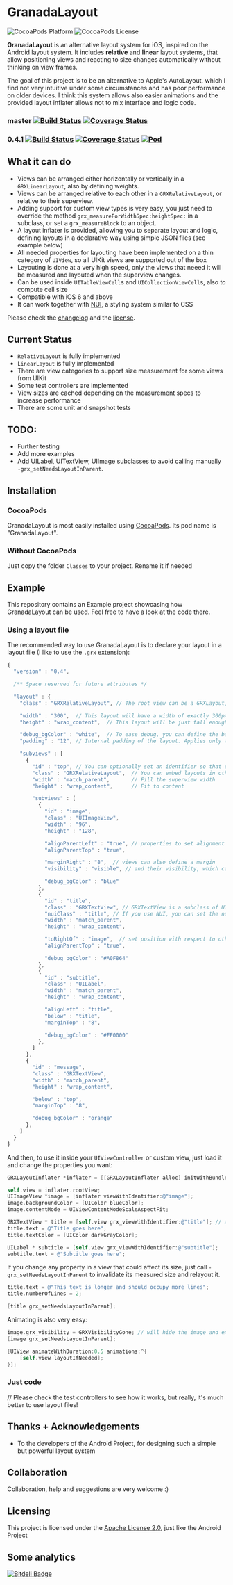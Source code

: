 GranadaLayout
=============

![CocoaPods Platform](http://img.shields.io/cocoapods/p/XNGMarkdownParser.svg?style=flat)
![CocoaPods License](http://img.shields.io/cocoapods/l/XNGMarkdownParser.svg?style=flat)


**GranadaLayout** is an alternative layout system for iOS, inspired on the Android layout system. It includes **relative** and **linear** layout systems, that allow positioning views and reacting to size changes automatically without thinking on view frames.

The goal of this project is to be an alternative to Apple's AutoLayout, which I find not very intuitive under some circumstances and has poor performance on older devices. I think this system allows also easier animations and the provided layout inflater allows not to mix interface and logic code.

### master [![Build Status](http://img.shields.io/travis/gskbyte/GranadaLayout/master.svg?style=flat)](https://travis-ci.org/gskbyte/GranadaLayout) [![Coverage Status](http://img.shields.io/coveralls/gskbyte/GranadaLayout/master.svg?style=flat)](https://coveralls.io/r/gskbyte/GranadaLayout)

### 0.4.1 [![Build Status](http://img.shields.io/travis/gskbyte/GranadaLayout/0.4.0.svg?style=flat)](https://travis-ci.org/gskbyte/GranadaLayout) [![Coverage Status](http://img.shields.io/coveralls/gskbyte/GranadaLayout/0.4.1.svg?style=flat)](https://coveralls.io/r/gskbyte/GranadaLayout) [![Pod](http://img.shields.io/cocoapods/v/GranadaLayout.svg?style=flat)](http://cocoapods.org/?q=GranadaLayout)

What it can do
--------------

- Views can be arranged either horizontally or vertically in a ``GRXLinearLayout``, also by defining weights.
- Views can be arranged relative to each other in a ``GRXRelativeLayout``, or relative to their superview.
- Adding support for custom view types is very easy, you just need to override the method ``grx_measureForWidthSpec:heightSpec:`` in a subclass, or set a ``grx_measureBlock`` to an object.
- A layout inflater is provided, allowing you to separate layout and logic, defining layouts in a declarative way using simple JSON files (see example below)
- All needed properties for layouting have been implemented on a thin category of ``UIView``, so all UIKit views are supported out of the box
- Layouting is done at a very high speed, only the views that neeed it will be measured and layouted when the superview changes.
- Can be used inside ``UITableViewCell``s and ``UICollectionViewCell``s, also to compute cell size
- Compatible with iOS 6 and above
- It can work together with [NUI](https://github.com/tombenner/nui), a styling system similar to CSS

Please check the [changelog](https://github.com/gskbyte/GranadaLayout/blob/master/CHANGELOG.md) and the [license](https://github.com/gskbyte/GranadaLayout/blob/master/LICENSE).

Current Status
--------------

- ``RelativeLayout`` is fully implemented
- ``LinearLayout`` is fully implemented
- There are view categories to support size measurement for some views from UIKit
- Some test controllers are implemented
- View sizes are cached depending on the measurement specs to increase performance
- There are some unit and snapshot tests

TODO:
-----
- Further testing
- Add more examples
- Add UILabel, UITextView, UIImage subclasses to avoid calling manually ``-grx_setNeedsLayoutInParent``.

Installation
------------

### CocoaPods

GranadaLayout is most easily installed using [CocoaPods](http://www.cocoapods.org). Its pod name is "GranadaLayout".

### Without CocoaPods

Just copy the folder ``Classes`` to your project. Rename it if needed


Example
-------

This repository contains an Example project showcasing how GranadaLayout can be used. Feel free to have a look at the code there.

### Using a layout file

The recommended way to use GranadaLayout is to declare your layout in a layout file (I like to use the ``.grx`` extension):

```javascript
{
  "version" : "0.4",

  /** Space reserved for future attributes */

  "layout" : {
    "class" : "GRXRelativeLayout", // The root view can be a GRXLayout, but also any other UIView

    "width" : "300",  // This layout will have a width of exactly 300px
    "height" : "wrap_content",  // This layout will be just tall enough to fit its contents

    "debug_bgColor" : "white",  // To ease debug, you can define the background color. Will not be applied in release builds
    "padding" : "12", // Internal padding of the layout. Applies only to GRXLayout subclasses

    "subviews" : [
      {
        "id" : "top", // You can optionally set an identifier so that other views define their position, and to retrieve it from code
        "class" : "GRXRelativeLayout",  // You can embed layouts in other layouts
        "width" : "match_parent",       // Fill the superview width
        "height" : "wrap_content",      // Fit to content

        "subviews" : [
          {
            "id" : "image",
            "class" : "UIImageView",
            "width" : "96",
            "height" : "128",

            "alignParentLeft" : "true", // properties to set alignment with respect to the parent
            "alignParentTop" : "true",

            "marginRight" : "8",  // views can also define a margin
            "visibility" : "visible", // and their visibility, which can be 'visible', 'hidden' or 'gone'

            "debug_bgColor" : "blue"
          },
          {
            "id" : "title",
            "class" : "GRXTextView", // GRXTextView is a subclass of UITextView which is ready to be layouted, without margins and scroll
            "nuiClass" : "title", // If you use NUI, you can set the nuiClass directly to customize this view
            "width" : "match_parent",
            "height" : "wrap_content",

            "toRightOf" : "image",  // set position with respect to other view
            "alignParentTop" : "true",

            "debug_bgColor" : "#A0F864"
          },
          {
            "id" : "subtitle",
            "class" : "UILabel",
            "width" : "match_parent",
            "height" : "wrap_content",

            "alignLeft" : "title",
            "below" : "title",
            "marginTop" : "8",

            "debug_bgColor" : "#FF0000"
          },
        ]
      },
      {
        "id" : "message",
        "class" : "GRXTextView",
        "width" : "match_parent",
        "height" : "wrap_content",

        "below" : "top",
        "marginTop" : "8",

        "debug_bgColor" : "orange"
      },
    ]
  }
}
```

And then, to use it inside your ``UIViewController`` or custom view, just load it and change the properties you want:

```objective-c
GRXLayoutInflater *inflater = [[GRXLayoutInflater alloc] initWithBundleFile:@"layout.grx"];

self.view = inflater.rootView;
UIImageView *image = [inflater viewWithIdentifier:@"image"];
image.backgroundColor = [UIColor blueColor];
image.contentMode = UIViewContentModeScaleAspectFit;

GRXTextView * title = [self.view grx_viewWithIdentifier:@"title"]; // alternative way to find a view
title.text = @"Title goes here";
title.textColor = [UIColor darkGrayColor];

UILabel * subtitle = [self.view grx_viewWithIdentifier:@"subtitle"];
subtitle.text = @"Subtitle goes here";
```

If you change any property in a view that could affect its size, just call ``-grx_setNeedsLayoutInParent`` to invalidate its measured size and relayout it.

```objective-c
title.text = @"This text is longer and should occupy more lines";
title.numberOfLines = 2;

[title grx_setNeedsLayoutInParent];
```

Animating is also very easy:

```objective-c
image.grx_visibility = GRXVisibilityGone; // will hide the image and expand the text to the left
[image grx_setNeedsLayoutInParent];

[UIView animateWithDuration:0.5 animations:^{
    [self.view layoutIfNeeded];
}];
```

### Just code

// Please check the test controllers to see how it works, but really, it's much better to use layout files!

Thanks + Acknowledgements
-------------------------

- To the developers of the Android Project, for designing such a simple but powerful layout system

Collaboration
-------------

Collaboration, help and suggestions are very welcome :)

Licensing
---------

This project is licensed under the [Apache License 2.0](http://www.apache.org/licenses/LICENSE-2.0.html), just like the Android Project

Some analytics
---------
[![Bitdeli Badge](https://d2weczhvl823v0.cloudfront.net/gskbyte/granadalayout/trend.png)](https://bitdeli.com/free "Bitdeli Badge")
